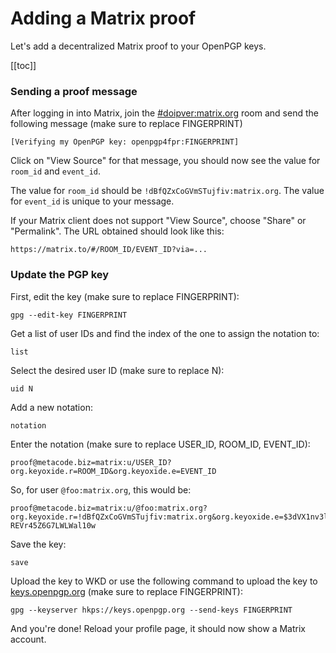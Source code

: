 # Adding a Matrix proof

Let's add a decentralized Matrix proof to your OpenPGP keys.

[[toc]]

### Sending a proof message

After logging in into Matrix, join the
[#doipver:matrix.org](https://matrix.to/#/#doipver:matrix.org) room and send the
following message (make sure to replace FINGERPRINT)

```
[Verifying my OpenPGP key: openpgp4fpr:FINGERPRINT]
```

Click on "View Source" for that message, you should now see the value for
`room_id` and `event_id`.

The value for `room_id` should be `!dBfQZxCoGVmSTujfiv:matrix.org`. The value
for `event_id` is unique to your message.

If your Matrix client does not support "View Source", choose "Share" or
"Permalink". The URL obtained should look like this:

```
https://matrix.to/#/ROOM_ID/EVENT_ID?via=...
```

### Update the PGP key

First, edit the key (make sure to replace FINGERPRINT):

```
gpg --edit-key FINGERPRINT
```

Get a list of user IDs and find the index of the one to assign the notation to:

```
list
```

Select the desired user ID (make sure to replace N):

```
uid N
```

Add a new notation:

```
notation
```

Enter the notation (make sure to replace USER_ID, ROOM_ID, EVENT_ID):

```
proof@metacode.biz=matrix:u/USER_ID?org.keyoxide.r=ROOM_ID&org.keyoxide.e=EVENT_ID
```

So, for user `@foo:matrix.org`, this would be:

```
proof@metacode.biz=matrix:u/@foo:matrix.org?org.keyoxide.r=!dBfQZxCoGVmSTujfiv:matrix.org&org.keyoxide.e=$3dVX1nv3lmwnKxc0mgto_Sf-REVr45Z6G7LWLWal10w
```

Save the key:

```
save
```

Upload the key to WKD or use the following command to upload the key to
[keys.openpgp.org](https://keys.openpgp.org) (make sure to replace FINGERPRINT):

```
gpg --keyserver hkps://keys.openpgp.org --send-keys FINGERPRINT
```

And you're done! Reload your profile page, it should now show a Matrix account.
